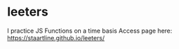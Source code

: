 # leeters
I practice JS Functions on a time basis
Access page here: https://staartline.github.io/leeters/
